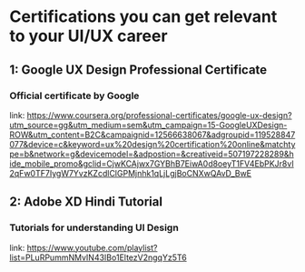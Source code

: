 # Certifications you can get relevant to your UI/UX career

## 1: Google UX Design Professional Certificate
### Official certificate by Google
link: https://www.coursera.org/professional-certificates/google-ux-design?utm_source=gg&utm_medium=sem&utm_campaign=15-GoogleUXDesign-ROW&utm_content=B2C&campaignid=12566638067&adgroupid=119528847077&device=c&keyword=ux%20design%20certification%20online&matchtype=b&network=g&devicemodel=&adpostion=&creativeid=507197228289&hide_mobile_promo&gclid=CjwKCAjwx7GYBhB7EiwA0d8oeyT1FV4EbPKJr8vI2qFw0TF7IygW7YvzKZcdlClGPMjnhk1qLjLgjBoCNXwQAvD_BwE

## 2: Adobe XD Hindi Tutorial

### Tutorials for understanding UI Design

link: https://www.youtube.com/playlist?list=PLuRPummNMvIN43IBo1EltezV2ngqYz5T6
